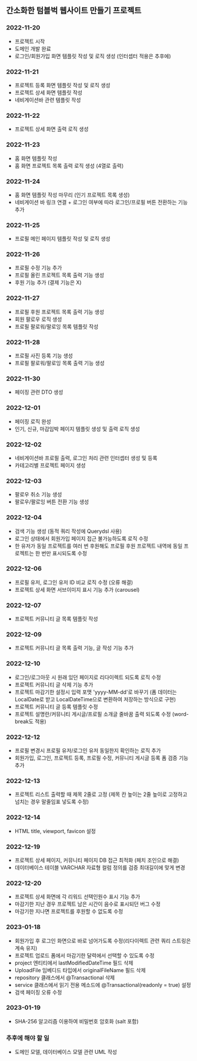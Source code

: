 ## 간소화한 텀블벅 웹사이트 만들기 프로젝트

### 2022-11-20
* 프로젝트 시작
* 도메인 개발 완료
* 로그인/회원가입 화면 템플릿 작성 및 로직 생성 (인터셉터 적용은 추후에)

### 2022-11-21
* 프로젝트 등록 화면 템플릿 작성 및 로직 생성
* 프로젝트 상세 화면 템플릿 작성
* 네비게이션바 관련 템플릿 작성

### 2022-11-22
* 프로젝트 상세 화면 출력 로직 생성

### 2022-11-23
* 홈 화면 템플릿 작성
* 홈 화면 프로젝트 목록 출력 로직 생성 (4열로 출력)

### 2022-11-24
* 홈 화면 템플릿 작성 마무리 (인기 프로젝트 목록 생성)
* 네비게이션 바 링크 연결 + 로그인 여부에 따라 로그인/프로필 버튼 전환하는 기능 추가

### 2022-11-25
* 프로필 메인 페이지 템플릿 작성 및 로직 생성

### 2022-11-26
* 프로필 수정 기능 추가
* 프로필 올린 프로젝트 목록 출력 기능 생성
* 후원 기능 추가 (결제 기능은 X)

### 2022-11-27
* 프로필 후원 프로젝트 목록 출력 기능 생성
* 회원 팔로우 로직 생성
* 프로필 팔로워/팔로잉 목록 템플릿 작성

### 2022-11-28
* 프로필 사진 등록 기능 생성
* 프로필 팔로워/팔로잉 목록 출력 기능 생성

### 2022-11-30
* 페이징 관련 DTO 생성

### 2022-12-01
* 페이징 로직 완성
* 인기, 신규, 마감임박 페이지 템플릿 생성 및 출력 로직 생성

### 2022-12-02
* 네비게이션바 프로필 출력, 로그인 처리 관련 인터셉터 생성 및 등록
* 카테고리별 프로젝트 페이지 생성

### 2022-12-03
* 팔로우 취소 기능 생성
* 팔로우/팔로잉 버튼 전환 기능 생성

### 2022-12-04
* 검색 기능 생성 (동적 쿼리 작성에 Querydsl 사용)
* 로그인 상태에서 회원가입 페이지 접근 불가능하도록 로직 수정
* 한 유저가 동일 프로젝트를 여러 번 후원해도 프로필 후원 프로젝트 내역에 동일 프로젝트는 한 번만 표시되도록 수정

### 2022-12-06
* 프로필 유저, 로그인 유저 ID 비교 로직 수정 (오류 해결)
* 프로젝트 상세 화면 서브이미지 표시 기능 추가 (carousel)

### 2022-12-07
* 프로젝트 커뮤니티 글 목록 템플릿 작성

### 2022-12-09
* 프로젝트 커뮤니티 글 목록 출력 기능, 글 작성 기능 추가

### 2022-12-10
* 로그인/로그아웃 시 원래 있던 페이지로 리다이렉트 되도록 로직 수정
* 프로젝트 커뮤니티 글 삭제 기능 추가
* 프로젝트 마감기한 설정시 입력 포맷 'yyyy-MM-dd'로 바꾸기 (폼 데이터는 LocalDate로 받고 LocalDateTime으로 변환하여 저장하는 방식으로 구현)
* 프로젝트 커뮤니티 글 등록 템플릿 수정
* 프로젝트 설명란/커뮤니티 게시글/프로필 소개글 줄바꿈 출력 되도록 수정 (word-break도 적용)

### 2022-12-12
* 프로필 변경시 프로필 유저/로그인 유저 동일한지 확인하는 로직 추가
* 회원가입, 로그인, 프로젝트 등록, 프로필 수정, 커뮤니티 게시글 등록 폼 검증 기능 추가

### 2022-12-13
* 프로젝트 리스트 출력할 때 제목 2줄로 고정 (제목 칸 높이는 2줄 높이로 고정하고 넘치는 경우 말줄임표 넣도록 수정)

### 2022-12-14
* HTML title, viewport, favicon 설정

### 2022-12-19
* 프로젝트 상세 페이지, 커뮤니티 페이지 DB 접근 최적화 (페치 조인으로 해결)
* 데이터베이스 테이블 VARCHAR 자료형 컬럼 정의를 검증 최대길이에 맞게 변경

### 2022-12-20
* 프로젝트 상세 화면에 각 리워드 선택인원수 표시 기능 추가
* 마감기한 지난 경우 프로젝트 남은 시간이 음수로 표시되던 버그 수정
* 마감기한 지나면 프로젝트를 후원할 수 없도록 수정

### 2023-01-18
* 회원가입 후 로그인 화면으로 바로 넘어가도록 수정(리다이렉트 관련 쿼리 스트링은 계속 유지)
* 프로젝트 업로드 폼에서 마감기한 달력에서 선택할 수 있도록 수정
* project 엔티티에서 lastModifiedDateTime 필드 삭제
* UploadFile 임베디드 타입에서 originalFileName 필드 삭제
* repository 클래스에서 @Transactional 삭제
* service 클래스에서 읽기 전용 메소드에 @Transactional(readonly = true) 설정
* 검색 페이징 오류 수정

### 2023-01-19
* SHA-256 알고리즘 이용하여 비밀번호 암호화 (salt 포함)

### 추후에 해야 할 일
* 도메인 모델, 데이터베이스 모델 관련 UML 작성